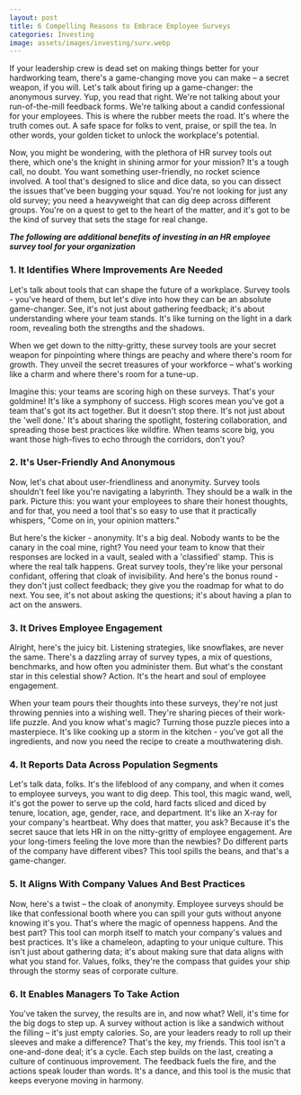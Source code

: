 ```yaml
---
layout: post
title: 6 Compelling Reasons to Embrace Employee Surveys
categories: Investing
image: assets/images/investing/surv.webp
---
```


If your leadership crew is dead set on making things better for your hardworking team, there's a game-changing move you can make – a secret weapon, if you will. Let's talk about firing up a game-changer: the anonymous survey. Yup, you read that right. We're not talking about your run-of-the-mill feedback forms. We're talking about a candid confessional for your employees. This is where the rubber meets the road. It's where the truth comes out. A safe space for folks to vent, praise, or spill the tea. In other words, your golden ticket to unlock the workplace's potential.

Now, you might be wondering, with the plethora of HR survey tools out there, which one's the knight in shining armor for your mission? It's a tough call, no doubt. You want something user-friendly, no rocket science involved. A tool that's designed to slice and dice data, so you can dissect the issues that've been bugging your squad. You're not looking for just any old survey; you need a heavyweight that can dig deep across different groups. You're on a quest to get to the heart of the matter, and it's got to be the kind of survey that sets the stage for real change.

_**The following are additional benefits of investing in an HR employee survey tool for your organization**_

### 1. It Identifies Where Improvements Are Needed
Let's talk about tools that can shape the future of a workplace. Survey tools - you've heard of them, but let's dive into how they can be an absolute game-changer. See, it's not just about gathering feedback; it's about understanding where your team stands. It's like turning on the light in a dark room, revealing both the strengths and the shadows.

When we get down to the nitty-gritty, these survey tools are your secret weapon for pinpointing where things are peachy and where there's room for growth. They unveil the secret treasures of your workforce – what's working like a charm and where there's room for a tune-up.

Imagine this: your teams are scoring high on these surveys. That's your goldmine! It's like a symphony of success. High scores mean you've got a team that's got its act together. But it doesn't stop there. It's not just about the 'well done.' It's about sharing the spotlight, fostering collaboration, and spreading those best practices like wildfire. When teams score big, you want those high-fives to echo through the corridors, don't you?

### 2. It's User-Friendly And Anonymous
Now, let's chat about user-friendliness and anonymity. Survey tools shouldn't feel like you're navigating a labyrinth. They should be a walk in the park. Picture this: you want your employees to share their honest thoughts, and for that, you need a tool that's so easy to use that it practically whispers, "Come on in, your opinion matters."

But here's the kicker - anonymity. It's a big deal. Nobody wants to be the canary in the coal mine, right? You need your team to know that their responses are locked in a vault, sealed with a 'classified' stamp. This is where the real talk happens. Great survey tools, they're like your personal confidant, offering that cloak of invisibility. And here's the bonus round - they don't just collect feedback; they give you the roadmap for what to do next. You see, it's not about asking the questions; it's about having a plan to act on the answers.

### 3. It Drives Employee Engagement
Alright, here's the juicy bit. Listening strategies, like snowflakes, are never the same. There's a dazzling array of survey types, a mix of questions, benchmarks, and how often you administer them. But what's the constant star in this celestial show? Action. It's the heart and soul of employee engagement.

When your team pours their thoughts into these surveys, they're not just throwing pennies into a wishing well. They're sharing pieces of their work-life puzzle. And you know what's magic? Turning those puzzle pieces into a masterpiece. It's like cooking up a storm in the kitchen - you've got all the ingredients, and now you need the recipe to create a mouthwatering dish.

### 4. It Reports Data Across Population Segments
Let's talk data, folks. It's the lifeblood of any company, and when it comes to employee surveys, you want to dig deep. This tool, this magic wand, well, it's got the power to serve up the cold, hard facts sliced and diced by tenure, location, age, gender, race, and department. It's like an X-ray for your company's heartbeat. Why does that matter, you ask? Because it's the secret sauce that lets HR in on the nitty-gritty of employee engagement. Are your long-timers feeling the love more than the newbies? Do different parts of the company have different vibes? This tool spills the beans, and that's a game-changer.

### 5. It Aligns With Company Values And Best Practices
Now, here's a twist – the cloak of anonymity. Employee surveys should be like that confessional booth where you can spill your guts without anyone knowing it's you. That's where the magic of openness happens. And the best part? This tool can morph itself to match your company's values and best practices. It's like a chameleon, adapting to your unique culture. This isn't just about gathering data; it's about making sure that data aligns with what you stand for. Values, folks, they're the compass that guides your ship through the stormy seas of corporate culture.

### 6. It Enables Managers To Take Action
You've taken the survey, the results are in, and now what? Well, it's time for the big dogs to step up. A survey without action is like a sandwich without the filling – it's just empty calories. So, are your leaders ready to roll up their sleeves and make a difference? That's the key, my friends. This tool isn't a one-and-done deal; it's a cycle. Each step builds on the last, creating a culture of continuous improvement. The feedback fuels the fire, and the actions speak louder than words. It's a dance, and this tool is the music that keeps everyone moving in harmony.


